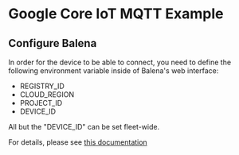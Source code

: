 # Google Core IoT MQTT Example

## Configure Balena

In order for the device to be able to connect, you need to define the following environment variable inside of Balena's web interface:

 * REGISTRY_ID
 * CLOUD_REGION
 * PROJECT_ID
 * DEVICE_ID

All but the "DEVICE_ID" can be set fleet-wide.

For details, please see [this documentation](https://github.com/WoTTsecurity/agent/tree/master/docs/examples/google-core-iot)
